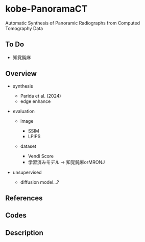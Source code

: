 # kobe-PanoramaCT

Automatic Synthesis of Panoramic Radiographs from Computed Tomography Data

## To Do
* 知覚鈍麻

## Overview

* synthesis
  * Parida et al. (2024)
  * edge enhance
  
* evaluation
  * image
    * SSIM
    * LPIPS

  * dataset
    * Vendi Score
    * 学習済みモデル -> 知覚鈍麻orMRONJ

* unsupervised
  * diffusion model...?

## References
 
## Codes

## Description
